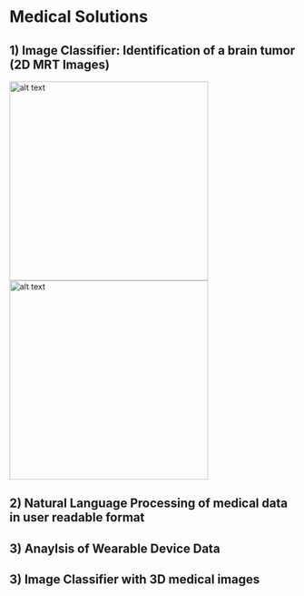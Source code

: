 # Medical Solutions

## 1) Image Classifier: Identification of a brain tumor (2D MRT Images)

<img src = "https://user-images.githubusercontent.com/58187568/124188199-381d8700-dabf-11eb-96b7-3a7cd0a1f992.png" alt = "alt text" width="350"/> <img src = "https://user-images.githubusercontent.com/58187568/124188901-2d172680-dac0-11eb-963d-cdc09bf776d5.png" alt = "alt text" width="350"/>

## 2) Natural Language Processing of medical data in user readable format
## 3) Anaylsis of Wearable Device Data
## 3) Image Classifier with 3D medical images
